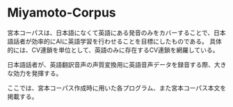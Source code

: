 # Miyamoto-Corpus
宮本コーパスは、日本語になくて英語にある発音のみをカバーすることで、日本語話者が効率的にAIに英語学習を行わせることを目標にしたものである。
具体的には、CV連鎖を単位として、英語のみに存在するCV連鎖を網羅している。

日本語話者が、英語翻訳音声の声質変換用に英語音声データを録音する際、大きな効力を発揮する。

ここでは、宮本コーパス作成時に用いた各プログラム、また宮本コーパス本文を掲載する。
